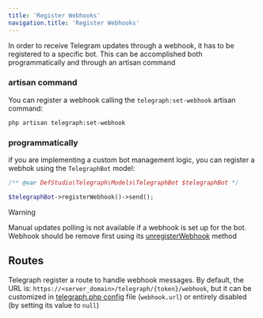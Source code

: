 ```yaml
---
title: 'Register Webhooks'
navigation.title: 'Register Webhooks'
---
```


In order to receive Telegram updates through a webhook, it has to be registered to a specific bot. This can be accomplished both programmatically and through an artisan command

### artisan command

You can register a webhook calling the `telegraph:set-webhook` artisan command:

```shell
php artisan telegraph:set-webhook
```

### programmatically

if you are implementing a custom bot management logic, you can register a webhok using the `TelegraphBot` model:

```php
/** @var DefStudio\Telegraph\Models\TelegraphBot $telegraphBot */

$telegraphBot->registerWebhook()->send();
```

> [!WARNING]
> Manual updates polling is not available if a webhook is set up for the bot. Webhook should be remove first using its [unregisterWebhook](webhooks/deleting-webhooks) method


## Routes

Telegraph register a route to handle webhook messages. By default, the URL is: `https://<server_domain>/telegraph/{token}/webhook`, but it can be customized in [telegraph.php config](installation#Configuration) file (`webhook.url`) or entirely disabled (by setting its value to `null`) 
